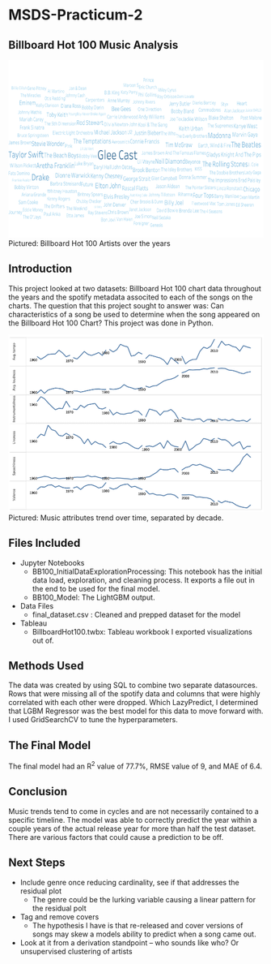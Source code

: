 # MSDS-Practicum-2

## Billboard Hot 100 Music Analysis
<img src="https://github.com/lcagney/MSDS-Practicum-2/blob/14dd78b6cd721746495373eec17ba6370aa1ed62/Images/WordCloud.png" width="600" height="350">
Pictured: Billboard Hot 100 Artists over the years

## Introduction
This project looked at two datasets: Billboard Hot 100 chart data throughout the years and the spotify metadata associted to each of the songs on the charts. The question that this project sought to answer was: Can characteristics of a song be used to determine when the song appeared on the Billboard Hot 100 Chart? This project was done in Python.

<img src="https://github.com/lcagney/MSDS-Practicum-2/blob/5d02852fb2f2551d7b98b1f0d3e37faa9aa668e7/Images/MusicTrend.png" width="600" height="350">
Pictured: Music attributes trend over time, separated by decade.

## Files Included
- Jupyter Notebooks
  - BB100_InitialDataExplorationProcessing: This notebook has the initial data load, exploration, and cleaning process. It exports a file out in the end to be used for the final model.
  - BB100_Model: The LightGBM output.
- Data Files
  - final_dataset.csv : Cleaned and prepped dataset for the model
- Tableau 
  - BillboardHot100.twbx: Tableau workbook I exported visualizations out of.

## Methods Used
The data was created by using SQL to combine two separate datasources. Rows that were missing all of the spotify data and columns that were highly correlated with each other were dropped. Which LazyPredict, I determined that LGBM Regressor was the best model for this data to move forward with. I used GridSearchCV to tune the hyperparameters. 

## The Final Model
The final model had an R<sup>2</sup> value of 77.7%, RMSE value of 9, and MAE of 6.4. 

## Conclusion
Music trends tend to come in cycles and are not necessarily contained to a specific timeline. The model was able to correctly predict the year within a couple years of the actual release year for more than half the test dataset. There are various factors that could cause a prediction to be off.

## Next Steps
- Include genre once reducing cardinality, see if that addresses the residual plot
  - The genre could be the lurking variable causing a linear pattern for the residual polt  
- Tag and remove covers
  - The hypothesis I have is that re-released and cover versions of songs may skew a models ability to predict when a song came out.
- Look at it from a derivation standpoint – who sounds like who? Or unsupervised clustering of artists

